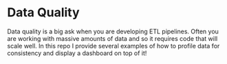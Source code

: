 # Data Quality
Data quality is a big ask when you are developing ETL pipelines. Often you are working with massive amounts of data and so it requires code that will scale well. In this repo I provide several examples of how to profile data for consistency and display a dashboard on top of it!
